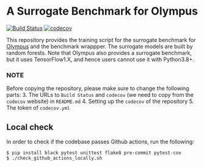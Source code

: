 # A Surrogate Benchmark for Olympus

[![Build Status](https://github.com/nabenabe0928/olympus-surrogate-bench/workflows/Functionality%20test/badge.svg?branch=main)](https://github.com/nabenabe0928/olympus-surrogate-bench)
[![codecov](https://codecov.io/gh/nabenabe0928/olympus-surrogate-bench/branch/main/graph/badge.svg?token=FQWPWEJSWE)](https://codecov.io/gh/nabenabe0928/olympus-surrogate-bench)

This repository provides the training script for the surrogate benchmark for [Olympus](https://github.com/aspuru-guzik-group/olympus) and the benchmark wrappper.
The surrogate models are built by random forests.
Note that Olympus also provides a surrogate benchmark, but it uses TensorFlow1.X, and hence users cannot use it with Python3.8+.

### NOTE

Before copying the repository, please make sure to change the following parts:
3. The URLs to `Build Status` and `codecov` (we need to copy from the `codecov` website) in `README.md`
4. Setting up the `codecov` of the repository
5. The token of `codecov.yml`

## Local check

In order to check if the codebase passes Github actions, run the following:

```shell
$ pip install black pytest unittest flake8 pre-commit pytest-cov
$ ./check_github_actions_locally.sh
```
